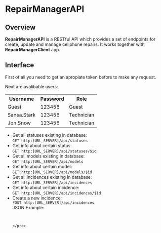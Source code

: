 # RepairManagerAPI
<h2>Overview</h2>
<p>
  <strong>RepairManagerAPI</strong> is a RESTful API which provides a set of endpoints for create, update and manage
  cellphone repairs. It works together with <strong>RepairManagerClient</strong> app.
</p>
<h2>Interface</h2>
<p>First of all you need to get an apropiate token before to make any request.<p>
<p>Next are avalibable users:</p>
<table>
  <tr>
    <th>Username</th><th>Password</th><th>Role</th>
  </tr>
  <tr>
    <td>Guest</td><td>123456</td><td>Guest</td>
  </tr>
  <tr>
    <td>Sansa.Stark</td><td>123456</td><td>Technician</td>
  </tr>
  <tr>
    <td>Jon.Snow</td><td>123456</td><td>Technician</td>
  </tr>
</table>
<ul>
  <li>
    Get all statuses existing in database:<br>
    <code>GET http:[URL_SERVER]/api/statuses</code>
  </li>
  <li>
    Get info about certain status:<br>
    <code>GET http:[URL_SERVER]/api/statuses/$id</code>
  </li>
  <li>
    Get all models existing in database:<br>
    <code>GET http:[URL_SERVER]/api/models</code>
  </li>
  <li>
    Get info about certain model:<br>
    <code>GET http:[URL_SERVER]/api/models/$id</code>
  </li> 
  <li>
    Get all incidences existing in database:<br>
    <code>GET http:[URL_SERVER]/api/incidences</code>
  </li>
  <li>
    Get info about certain incidence:<br>
    <code>GET http:[URL_SERVER]/api/incidences/$id</code>
  </li>
  <li>
    Create a new incidence:<br>
    <code>POST http:[URL_SERVER]/api/incidences</code><br>
    JSON Example:<br>
    <pre>

    </pre>
</ul>

